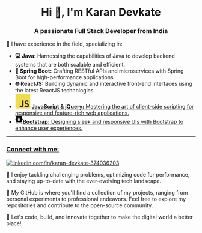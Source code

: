 <h1 align="center">Hi 👋, I'm Karan Devkate</h1>

<h3 align="center">A passionate Full Stack Developer from India</h3>
<div>
  
  <p>💼 I have experience in the field, specializing in:</p>
<ul>
 <li><b>💻 Java:</b> Harnessing the capabilities of Java to develop backend systems that are both scalable and efficient.</li>
 <li><b> 🚀 Spring Boot:</b> Crafting RESTful APIs and microservices with Spring Boot for high-performance applications.</li>
 <li> <b>🌐 ReactJS:</b> Building dynamic and interactive front-end interfaces using the latest ReactJS technologies.</li>
 <li><b><img src="https://raw.githubusercontent.com/devicons/devicon/master/icons/javascript/javascript-original.svg" alt="javascript" width="40" height="40"/> </a> <a href="https://www.mysql.com/" target="_blank" rel="noreferrer"> JavaScript & jQuery:</b> Mastering the art of client-side scripting for responsive and feature-rich web applications.</li>
 <li><b>  <img src="https://raw.githubusercontent.com/devicons/devicon/master/icons/bootstrap/bootstrap-plain-wordmark.svg" alt="bootstrap" width="20" height="20"/>Bootstrap:</b> Designing sleek and responsive UIs with Bootstrap to enhance user experiences.</li>
</ul>
</div>
<hr>
<h3 align="left">Connect with me:</h3>
<p align="left">
<a href="https://linkedin.com/in/linkedin.com/in/karan-devkate-374036203" target="blank"><img align="center" src="https://raw.githubusercontent.com/rahuldkjain/github-profile-readme-generator/master/src/images/icons/Social/linked-in-alt.svg" alt="linkedin.com/in/karan-devkate-374036203" height="30" width="40" /></a>
</p>

🔨 I enjoy tackling challenging problems, optimizing code for performance, and staying up-to-date with the ever-evolving tech landscape.

🌟 My GitHub is where you'll find a collection of my projects, ranging from personal experiments to professional endeavors. Feel free to explore my repositories and contribute to the open-source community.


🚀 Let's code, build, and innovate together to make the digital world a better place!
